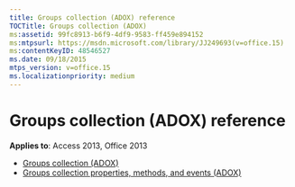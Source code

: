 ```yaml
---
title: Groups collection (ADOX) reference
TOCTitle: Groups collection (ADOX)
ms:assetid: 99fc8913-b6f9-4df9-9583-ff459e894152
ms:mtpsurl: https://msdn.microsoft.com/library/JJ249693(v=office.15)
ms:contentKeyID: 48546527
ms.date: 09/18/2015
mtps_version: v=office.15
ms.localizationpriority: medium
---
```


# Groups collection (ADOX) reference

**Applies to**: Access 2013, Office 2013

- [Groups collection (ADOX)](groups-collection-adox.md)
- [Groups collection properties, methods, and events (ADOX)](groups-collection-properties-methods-and-events-adox.md)

